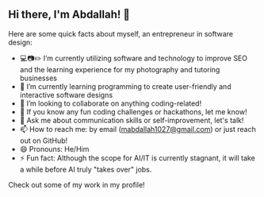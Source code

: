 ## Hi there, I'm Abdallah! 👋 

Here are some quick facts about myself, an entrepreneur in software design:

- 💻📷✏️ I’m currently utilizing software and technology to improve SEO and the learning experience for my photography and tutoring businesses   
- 🌱 I’m currently learning programming to create user-friendly and interactive software designs
- 👯 I’m looking to collaborate on anything coding-related!
- 🤔 If you know any fun coding challenges or hackathons, let me know!
- 💬 Ask me about communication skills or self-improvement, let's talk!
- 📫 How to reach me: by email (mabdallah1027@gmail.com) or just reach out on GitHub!
- 😄 Pronouns: He/Him
- ⚡ Fun fact: Although the scope for AI/IT is currently stagnant, it will take a while before AI truly "takes over" jobs.

Check out some of my work in my profile!
